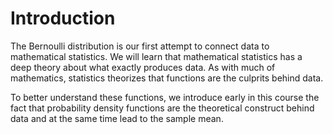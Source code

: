 # Introduction

The Bernoulli distribution is our first attempt to connect data to
mathematical statistics.  We will learn that mathematical statistics
has a deep theory about what exactly produces data.  As with much of
mathematics, statistics theorizes that functions are the culprits
behind data.

To better understand these functions, we introduce early in this
course the fact that probability density functions are the theoretical
construct behind data and at the same time lead to the sample mean.
